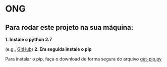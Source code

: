 # ONG
## Para rodar este projeto na sua máquina:

**1. Instale o python 2.7**

(e.g., [GitHub](http://github.com/))
**2. Em seguida instale o pip**

Para instalar o pip, faça o download de forma segura do arquivo [get-pip.py](https://bootstrap.pypa.io/get-pip.py)

